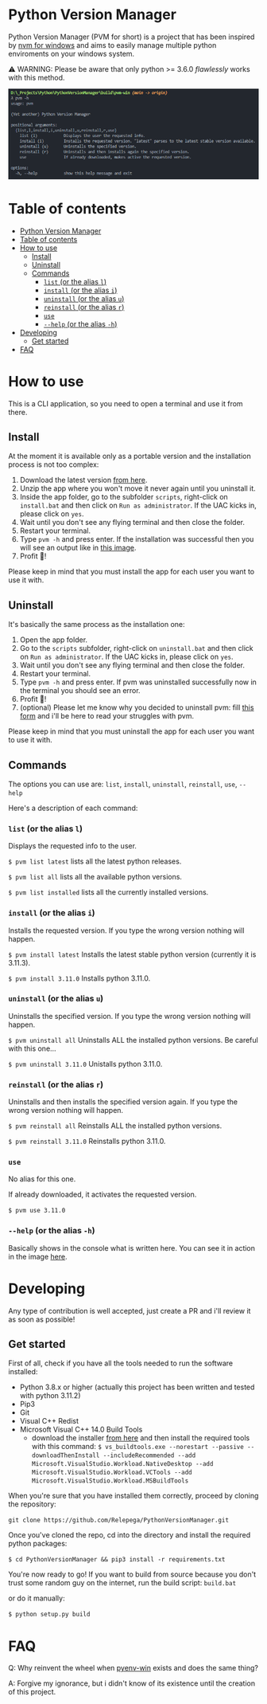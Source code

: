 # Python Version Manager

Python Version Manager (PVM for short) is a project that has been inspired by [nvm for windows](https://github.com/coreybutler/nvm-windows) and aims to easily manage multiple python enviroments on your windows system.

:warning: WARNING: Please be aware that only python >= 3.6.0 *flawlessly* works with this method.

![](media/pvm.png)

# Table of contents

- [Python Version Manager](#python-version-manager)
- [Table of contents](#table-of-contents)
- [How to use](#how-to-use)
	- [Install](#install)
	- [Uninstall](#uninstall)
	- [Commands](#commands)
		- [`list` (or the alias `l`)](#list-or-the-alias-l)
		- [`install` (or the alias `i`)](#install-or-the-alias-i)
		- [`uninstall` (or the alias `u`)](#uninstall-or-the-alias-u)
		- [`reinstall` (or the alias `r`)](#reinstall-or-the-alias-r)
		- [`use`](#use)
		- [`--help` (or the alias `-h`)](#--help-or-the-alias--h)
- [Developing](#developing)
	- [Get started](#get-started)
- [FAQ](#faq)

# How to use

This is a CLI application, so you need to open a terminal and use it from there.

## Install

At the moment it is available only as a portable version and the installation process is not too complex:

1. Download the latest version [from here](https://github.com/Relepega/PythonVersionManager/releases).
2. Unzip the app where you won't move it never again until you uninstall it.
3. Inside the app folder, go to the subfolder `scripts`, right-click on `install.bat` and then click on `Run as administrator`. If the UAC kicks in, please click on `yes`.
4. Wait until you don't see any flying terminal and then close the folder.
5. Restart your terminal.
6. Type `pvm -h` and press enter. If the installation was successful then you will see an output like in [this image](#python-version-manager).
7. Profit 🎉!

Please keep in mind that you must install the app for each user you want to use it with. 

## Uninstall

It's basically the same process as the installation one:

1. Open the app folder.
2. Go to the `scripts` subfolder, right-click on `uninstall.bat` and then click on `Run as administrator`. If the UAC kicks in, please click on `yes`.
3. Wait until you don't see any flying terminal and then close the folder.
4. Restart your terminal.
5. Type `pvm -h` and press enter. If pvm was uninstalled successfully now in the terminal you should see an error.
6. Profit 🎉!
7. (optional) Please let me know why you decided to uninstall pvm: fill [this form](https://github.com/Relepega/PythonVersionManager/issues/new) and i'll be here to read your struggles with pvm.

Please keep in mind that you must uninstall the app for each user you want to use it with. 

## Commands

The options you can use are: `list`, `install`, `uninstall`, `reinstall`, `use`, `--help`

Here's a description of each command:

### `list` (or the alias `l`)

Displays the requested info to the user.

`$ pvm list latest` lists all the latest python releases.

`$ pvm list all` lists all the available python versions.

`$ pvm list installed` lists all the currently installed versions.

### `install` (or the alias `i`)

Installs the requested version. If you type the wrong version nothing will happen.

`$ pvm install latest` Installs the latest stable python version (currently it is 3.11.3).

`$ pvm install 3.11.0` Installs python 3.11.0.

### `uninstall` (or the alias `u`)

Uninstalls the specified version. If you type the wrong version nothing will happen.

`$ pvm uninstall all` Uninstalls ALL the installed python versions. Be careful with this one...

`$ pvm uninstall 3.11.0` Unistalls python 3.11.0.

### `reinstall` (or the alias `r`)

Uninstalls and then installs the specified version again. If you type the wrong version nothing will happen.

`$ pvm reinstall all` Reinstalls ALL the installed python versions.

`$ pvm reinstall 3.11.0` Reinstalls python 3.11.0.

### `use`

No alias for this one.

If already downloaded, it activates the requested version.

`$ pvm use 3.11.0`

### `--help` (or the alias `-h`)

Basically shows in the console what is written here. You can see it in action in the image [here](#python-version-manager).

# Developing

Any type of contribution is well accepted, just create a PR and i'll review it as soon as possible!

## Get started

First of all, check if you have all the tools needed to run the software installed:

- Python 3.8.x or higher (actually this project has been written and tested with python 3.11.2)
- Pip3
- Git
- Visual C++ Redist
- Microsoft Visual C++ 14.0 Build Tools
  - download the installer [from here](https://visualstudio.microsoft.com/visual-cpp-build-tools/) and then install the required tools with this command: `$ vs_buildtools.exe --norestart --passive --downloadThenInstall --includeRecommended --add Microsoft.VisualStudio.Workload.NativeDesktop --add Microsoft.VisualStudio.Workload.VCTools --add Microsoft.VisualStudio.Workload.MSBuildTools`

When you're sure that you have installed them correctly, proceed by cloning the repository:

`git clone https://github.com/Relepega/PythonVersionManager.git`

Once you've cloned the repo, cd into the directory and install the required python packages:

`$ cd PythonVersionManager && pip3 install -r requirements.txt`

You're now ready to go!
If you want to build from source because you don't trust some random guy on the internet, run the build script:
`build.bat`

or do it manually:

`$ python setup.py build`

# FAQ

Q: Why reinvent the wheel when [pyenv-win](https://github.com/pyenv-win/pyenv-win) exists and does the same thing?

A: Forgive my ignorance, but i didn't know of its existence until the creation of this project.
